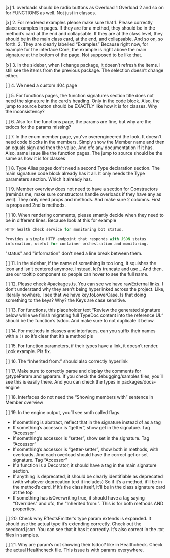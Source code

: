 [x] 1. overloads should be radio buttons as Overload 1 Overload 2 and so on for FUNCTIONS as well. Not just in classes.

[x] 2. For rendered examples please make sure that 1. Please correctly place examples in pages. If they are for a method, they should be in the method’s card at the end and collapsable. If they are at the class level, they should be in the main class card, at the end, and collapsable. And so on, so forth. 2. They are clearly labelled “Examples”
Because right now, for example for the interface Core, the example is right above the main signature at the bottom of the page. Not supposed to be like that.

[x] 3. In the sidebar, when I change package, it doesn’t refresh the items. I still see the items from the previous package. The selection doesn’t change either.

[ ] 4. We need a custom 404 page

[ ] 5. For functions pages, the function signatures section title does not need the signature in the card’s heading. Only in the code block. Also, the jump to source button should be EXACTLY like how it is for classes. Why the inconsistency?

[ ] 6. Also for the functions page, the params are fine, but why are the tsdocs for the params missing?

[ ] 7. In the enum member page, you've overengineered the look. It doesn't need code blocks in the members. Simply show the Member name and then an equals sign and then the value. And ofc any documentation if it has. Also, same issue like the function pages. The jump to source should be the same as how it is for classes

[ ] 8. Type Alias pages don't need a second Type declaration section. The main signature code block already has it all. It only needs the Type parameters section. Which it already has.

[ ] 9. Member overview does not need to have a section for Constructors (reminds me, make sure constructors handle overloads if they have any as well). They only need props and methods. And make sure 2 columns. First is props and 2nd is methods.

[ ] 10. When rendering comments, please smartly decide when they need to be in different lines. Because look at this for example

```ts
HTTP health check service for monitoring bot status.

Provides a simple HTTP endpoint that responds with JSON status
information, useful for container orchestration and monitoring.
```

"status" and "information" don’t need a line break between them.

[ ] 11. In the sidebar, if the name of something is too long, it squishes the icon and isn’t centered anymore. Instead, let’s truncate and use `…` And then, use our tooltip component so people can hover to see the full name.

[ ] 12. Please check #packages.ts. You can see we have rawExternal links. I don’t understand why they aren’t being hyperlinked across the project. Like, literally nowhere. I see that we have key.toLowerCase. Is that doing something to the keys? Why? the Keys are case sensitive.

[ ] 13. For functions, this placeholder text “Review the generated signature below while we finish migrating full TypeDoc content into the reference UI.“ should be the function’s tsdoc. And make sure to not duplicate it below.

[ ] 14. For methods in classes and interfaces, can you suffix their names with a `()` so it’s clear that it’s a method pls

[ ] 15. For function parameters, if their types have a link, it doesn’t render. Look example. Pls fix.

[ ] 16. The “Inherited from:” should also correctly hyperlink

[ ] 17. Make sure to correctly parse and display the comments for @typeParam and @param. If you check the debugging/samples files, you’ll see this is easily there. And you can check the types in packages/docs-engine

[ ] 18. Interfaces do not need the “Showing members with” sentence in Member overview

[ ] 19. In the engine output, you’ll see smth called flags.

- If something is abstract, reflect that in the signature instead of as a tag
- If something’s accessor is “getter”, show get in the signature. Tag “Accessor”
- If something’s accessor is “setter”, show set in the signature. Tag “Accessor”
- If something’s accessor is “getter-setter”, show both in methods, with overloads. And each overload should have the correct get or set signature. Tag “Accessor”
- If a function is a Decorator, it should have a tag in the main signature section.
- If anything is deprecated, it should be clearly identifiable as deprecated (with whatever deprecation text it includes) So if it’s a method, it’ll be in the method’s card. If it’s the class itself, it’ll be in the class signature card at the top
- If something has isOverwriting true, it should have a tag saying “Overrides” and ofc, the “Inherited from:”. This is for both methods AND properties.

[ ] 20. Check why EffectsEmitter’s type param extends is expanded. It should use the actual type it’s extending correctly. Check out the seedcord.json. You can see that it has it correctly. It’s also correct in the .txt files in samples.

[ ] 21. Why are param’s not showing their tsdoc? like in Healthcheck. Check the actual Healthcheck file. This issue is with params everywhere.
